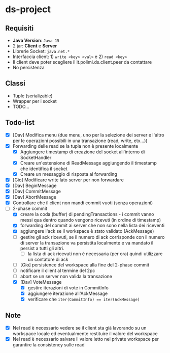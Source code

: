 # ds-project
## Requisiti
- **Java Version**: `Java 15`
- 2 jar: **Client** e **Server**
- Librerie Socket: `java.net.*`
- Interfaccia client: 1) `write <key> <val>` e 2) `read <key>`
- Il client deve poter scegliere il it.polimi.ds.client.peer da contattare
- No persistenza

## Classi
- Tuple (serializable)
- Wrapper per i socket
- TODO...

## Todo-list
- [x] [Dav] Modifica menu (due menu, uno per la selezione dei server e l'altro per le operazioni possibili in una transazione (read, write, etx...))
- [x] Forwarding delle read se la tupla non è presente localmente
  - [x] Aggiungere timestamp di creazione del socket all'interno di SocketHandler
  - [x] Creare un'estensione di ReadMessage aggiungendo il timestamp che identifica il socket
  - [x] Creare un messaggio di risposta al forwarding
- [x] [Gio] Modificare write lato server per non forwardare
- [x] [Dav] BeginMessage
- [x] [Dav] CommitMessage
- [x] [Dav] AbortMessage
- [x] Controllare che il client non mandi commit vuoti (senza operazioni)
- [ ] 2-phase commit
  - [x] creare la coda (buffer) di pendingTransactions - i commit vanno messi qua dentro quando vengono ricevuti (in ordine di timestamp)
  - [x] forwarding del commit ai server che non sono nella lista dei riceventi
  - [x] aggiungere l'ack se il workspace è stato validato (AckMessage)
  - [ ] gestire gli ack ricevuti, se il numero di ack corrisponde con il numero di server la transazione va persistita localmente e va mandato il persist a tutti gli altri.
    - [ ] la lista di ack ricevuti non è necessaria (per ora) quindi utilizzare un contatore di ack
  - [ ] [Gio] persistence del workspace alla fine del 2-phase commit
  - [ ] notificare il client al termine del 2pc
  - [ ] abort se un server non valida la transazione
  - [x] [Dav] VoteMessage
    - [x] gestire iterazioni di vote in CommitInfo
    - [x] aggiungere iterazione all'AckMessage
    - [x] verificare che `iter(CommitInfo) == iter(AckMessage)`
  
## Note
- [x] Nel read è necessario vedere se il client sta già lavorando su un workspace locale ed eventualmente restituire il valore del workspace
- [x] Nel read è necessario salvare il valore letto nel private workspace per garantire la consistency sulle read